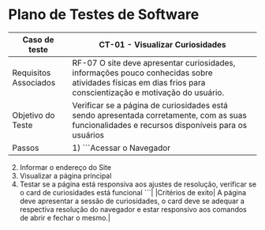 # Plano de Testes de Software

|Caso de teste| CT-01 - Visualizar Curiosidades | 
|---------------------|--------------------------------------------------|
|Requisitos Associados| RF-07 O site deve apresentar curiosidades, informações pouco conhecidas sobre atividades físicas em dias frios para conscientização e motivação do usuário.| 
|Objetivo do Teste| Verificar se a página de curiosidades está sendo apresentada corretamente, com as suas funcionalidades e recursos disponíveis para os usuários |
|Passos | 1) ```Acessar o Navegador 
2) Informar o endereço do Site
3) Visualizar a página principal 
4) Testar se a página está responsiva aos ajustes de resolução, verificar se o card de curiosidades está funcional ```|
|Critérios de exito| A página deve apresentar a sessão de curiosidades, o card deve se adequar a respectiva resolução do navegador e estar responsivo aos comandos de abrir e fechar o mesmo.|
